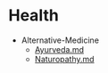 
# Health

- Alternative-Medicine
  - [Ayurveda.md](./Ayurveda.md)
  - [Naturopathy.md](./Naturopathy.md)
